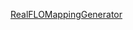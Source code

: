 [RealFLOMappingGenerator](http://liwt-app01.cloudapp.net/DeviceSQL/RealFLOMappingGenerator/setup.exe)

